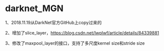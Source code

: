 # darknet_MGN #

1、2018.11.19从DarkNet官方GitHub上copy过来的

2、增加了slice_layer，https://blog.csdn.net/lwplwf/article/details/84339881

3、修改了maxpool_layer的接口，支持了多尺度kernel size和stride size
